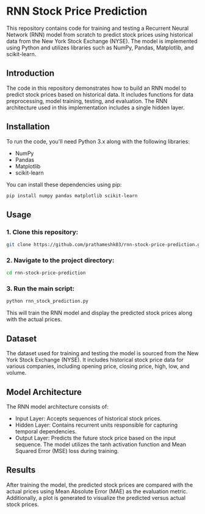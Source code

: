 # RNN Stock Price Prediction
This repository contains code for training and testing a Recurrent Neural Network (RNN) model from scratch to predict stock prices using historical data from the New York Stock Exchange (NYSE). The model is implemented using Python and utilizes libraries such as NumPy, Pandas, Matplotlib, and scikit-learn.

## Introduction
The code in this repository demonstrates how to build an RNN model to predict stock prices based on historical data. It includes functions for data preprocessing, model training, testing, and evaluation. The RNN architecture used in this implementation includes a single hidden layer.

## Installation
To run the code, you'll need Python 3.x along with the following libraries:

- NumPy
- Pandas
- Matplotlib
- scikit-learn

You can install these dependencies using pip:
```bash
pip install numpy pandas matplotlib scikit-learn
```
## Usage
### 1. Clone this repository:
```bash
git clone https://github.com/prathameshk03/rnn-stock-price-prediction.git
```
### 2. Navigate to the project directory:
```bash
cd rnn-stock-price-prediction
```
### 3. Run the main script:
```bash
python rnn_stock_prediction.py
```
This will train the RNN model and display the predicted stock prices along with the actual prices.

## Dataset
The dataset used for training and testing the model is sourced from the New York Stock Exchange (NYSE). It includes historical stock price data for various companies, including opening price, closing price, high, low, and volume.

## Model Architecture
The RNN model architecture consists of:

- Input Layer: Accepts sequences of historical stock prices.
- Hidden Layer: Contains recurrent units responsible for capturing temporal dependencies.
- Output Layer: Predicts the future stock price based on the input sequence.
The model utilizes the tanh activation function and Mean Squared Error (MSE) loss during training.

## Results
After training the model, the predicted stock prices are compared with the actual prices using Mean Absolute Error (MAE) as the evaluation metric. Additionally, a plot is generated to visualize the predicted versus actual stock prices.
